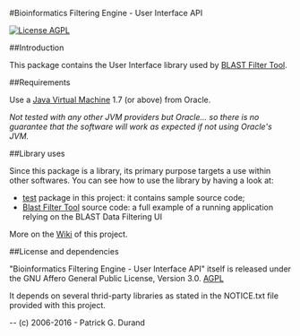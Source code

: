 #Bioinformatics Filtering Engine - User Interface API

[![License AGPL](https://img.shields.io/badge/license-Affero%20GPL%203.0-blue.svg)](https://www.gnu.org/licenses/agpl-3.0.txt)

##Introduction

This package contains the User Interface library used by [BLAST Filter Tool](https://github.com/pgdurand/BLAST-Filter-Tool). 

##Requirements

Use a [Java Virtual Machine](http://www.oracle.com/technetwork/java/javase/downloads/index.html) 1.7 (or above) from Oracle. 

*Not tested with any other JVM providers but Oracle... so there is no guarantee that the software will work as expected if not using Oracle's JVM.*

##Library uses

Since this package is a library, its primary purpose targets a use within other softwares. You can see how to use the library by having a look at:

* [test](https://github.com/pgdurand/Bioinformatics-Filter-UI/tree/master/src/test) package in this project: it contains sample source code; 
* [Blast Filter Tool](https://github.com/pgdurand/BLAST-Filter-Tool) source code: a full example of a running application relying on the BLAST Data Filtering UI

More on the [Wiki](https://github.com/pgdurand/Bioinformatics-Filter-UI/wiki) of this project.

##License and dependencies

"Bioinformatics Filtering Engine - User Interface API" itself is released under the GNU Affero General Public License, Version 3.0. [AGPL](https://www.gnu.org/licenses/agpl-3.0.txt)

It depends on several thrid-party libraries as stated in the NOTICE.txt file provided with this project.

--
(c) 2006-2016 - Patrick G. Durand
